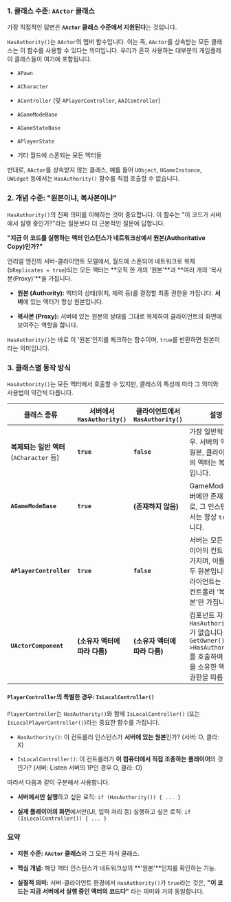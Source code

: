 ### 1. 클래스 수준: `AActor` 클래스

가장 직접적인 답변은 **`AActor` 클래스 수준에서 지원된다**는 것입니다.

`HasAuthority()`는 `AActor`의 멤버 함수입니다. 이는 즉, `AActor`를 상속받는 모든 클래스는 이 함수를 사용할 수 있다는 의미입니다. 우리가 흔히 사용하는 대부분의 게임플레이 클래스들이 여기에 포함됩니다.

- `APawn`
    
- `ACharacter`
    
- `AController` (및 `APlayerController`, `AAIController`)
    
- `AGameModeBase`
    
- `AGameStateBase`
    
- `APlayerState`
    
- 기타 월드에 스폰되는 모든 액터들
    

반대로, `AActor`를 상속받지 않는 클래스, 예를 들어 `UObject`, `UGameInstance`, `UWidget` 등에서는 `HasAuthority()` 함수를 직접 호출할 수 없습니다.

### 2. 개념 수준: "원본이냐, 복사본이냐"

`HasAuthority()`의 진짜 의미를 이해하는 것이 중요합니다. 이 함수는 "이 코드가 서버에서 실행 중인가?"라는 질문보다 더 근본적인 질문에 답합니다.

**"지금 이 코드를 실행하는 액터 인스턴스가 네트워크상에서 원본(Authoritative Copy)인가?"**

언리얼 엔진의 서버-클라이언트 모델에서, 월드에 스폰되어 네트워크로 복제(`bReplicates = true`)되는 모든 액터는 **오직 한 개의 '원본'**과 **여러 개의 '복사본(Proxy)'**을 가집니다.

- **원본 (Authority):** 액터의 상태(위치, 체력 등)를 결정할 최종 권한을 가집니다. **서버**에 있는 액터가 항상 원본입니다.
    
- **복사본 (Proxy):** 서버에 있는 원본의 상태를 그대로 복제하여 클라이언트의 화면에 보여주는 역할을 합니다.
    

`HasAuthority()`는 바로 이 '원본'인지를 체크하는 함수이며, `true`를 반환하면 원본이라는 의미입니다.

### 3. 클래스별 동작 방식

`HasAuthority()`는 모든 액터에서 호출할 수 있지만, 클래스의 특성에 따라 그 의미와 사용법이 약간씩 다릅니다.

|클래스 종류|서버에서 `HasAuthority()`|클라이언트에서 `HasAuthority()`|설명|
|---|---|---|---|
|**복제되는 일반 액터** (`ACharacter` 등)|**`true`**|**`false`**|가장 일반적인 경우. 서버의 액터는 원본, 클라이언트의 액터는 복사본입니다.|
|**`AGameModeBase`**|**`true`**|**(존재하지 않음)**|GameMode는 서버에만 존재하므로, 그 인스턴스에서는 항상 `true`입니다.|
|**`APlayerController`**|**`true`**|**`false`**|서버는 모든 플레이어의 컨트롤러를 가지며, 이들은 모두 원본입니다. 클라이언트는 자신의 컨트롤러 '복사본'만 가집니다.|
|**`UActorComponent`**|**(소유자 액터에 따라 다름)**|**(소유자 액터에 따라 다름)**|컴포넌트 자체에는 `HasAuthority()`가 없습니다. 대신 `GetOwner()->HasAuthority()`를 호출하여 자신을 소유한 액터의 권한을 따릅니다.|

#### `PlayerController`의 특별한 경우: `IsLocalController()`

`PlayerController`는 `HasAuthority()`와 함께 `IsLocalController()` (또는 `IsLocalPlayerController()`)라는 중요한 함수를 가집니다.

- `HasAuthority()`: 이 컨트롤러 인스턴스가 **서버에 있는 원본**인가? (서버: O, 클라: X)
    
- `IsLocalController()`: 이 컨트롤러가 **이 컴퓨터에서 직접 조종하는 플레이어**의 것인가? (서버: Listen 서버의 1P인 경우 O, 클라: O)
    

따라서 다음과 같이 구분해서 사용합니다.

- **서버에서만 실행**하고 싶은 로직: `if (HasAuthority()) { ... }`
    
- **실제 플레이어의 화면**에서만(UI, 입력 처리 등) 실행하고 싶은 로직: `if (IsLocalController()) { ... }`
    

### 요약

- **지원 수준:** **`AActor` 클래스**와 그 모든 자식 클래스.
    
- **핵심 개념:** 해당 액터 인스턴스가 네트워크상의 **'원본'**인지를 확인하는 기능.
    
- **실질적 의미:** 서버-클라이언트 환경에서 `HasAuthority()`가 `true`라는 것은, **"이 코드는 지금 서버에서 실행 중인 액터의 코드다"** 라는 의미와 거의 동일합니다.
    